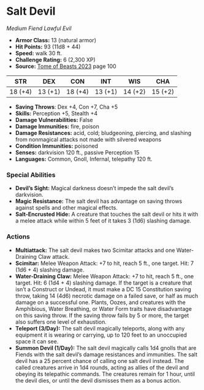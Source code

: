 # Salt Devil

*Medium* *Fiend* *Lawful Evil*

- **Armor Class:** 13 (natural armor)
- **Hit Points:** 93 (11d8 + 44)
- **Speed:** walk 30 ft.
- **Challenge Rating:** 6 (2,300 XP)
- **Source:** [Tome of Beasts 2023](https://koboldpress.com/kpstore/product/tome-of-beasts-1-2023-edition/) page 100

| STR | DEX | CON | INT | WIS | CHA |
| --- | --- | --- | --- | --- | --- |
| 18 (+4) | 13 (+1) | 18 (+4) | 13 (+1) | 14 (+2) | 15 (+2) |

- **Saving Throws**: Dex +4, Con +7, Cha +5
- **Skills:** Perception +5, Stealth +4
- **Damage Vulnerabilities:** False
- **Damage Immunities:** fire, poison
- **Damage Resistances:** acid, cold; bludgeoning, piercing, and slashing from nonmagical attacks not made with silvered weapons
- **Condition Immunities:** poisoned
- **Senses:** darkvision 120 ft., passive Perception 15
- **Languages:** Common, Gnoll, Infernal, telepathy 120 ft.

### Special Abilities

- **Devil’s Sight:** Magical darkness doesn’t impede the salt devil’s darkvision.
- **Magic Resistance:** The salt devil has advantage on saving throws against spells and other magical effects.
- **Salt-Encrusted Hide:** A creature that touches the salt devil or hits it with a melee attack while within 5 feet of it takes 3 (1d6) slashing damage.

### Actions

- **Multiattack:** The salt devil makes two Scimitar attacks and one Water-Draining Claw attack.
- **Scimitar:** Melee Weapon Attack: +7 to hit, reach 5 ft., one target. Hit: 7 (1d6 + 4) slashing damage.
- **Water-Draining Claw:** Melee Weapon Attack: +7 to hit, reach 5 ft., one target. Hit: 6 (1d4 + 4) slashing damage. If the target is a creature that isn’t a Construct or Undead, it must make a DC 15 Constitution saving throw, taking 14 (4d6) necrotic damage on a failed save, or half as much damage on a successful one. Plants, Oozes, and creatures with the Amphibious, Water Breathing, or Water Form traits have disadvantage on this saving throw. If the saving throw fails by 5 or more, the target also suffers one level of exhaustion.
- **Teleport (3/Day):** The salt devil magically teleports, along with any equipment it is wearing or carrying, up to 120 feet to an unoccupied space it can see.
- **Summon Devil (1/Day):** The salt devil magically calls 1d4 gnolls that are Fiends with the salt devil’s damage resistances and immunities. The salt devil has a 25 percent chance of calling one salt devil instead. The called creatures arrive in 1d4 rounds, acting as allies of the devil and obeying its telepathic commands. The creatures remain for 1 hour, until the devil dies, or until the devil dismisses them as a bonus action.

